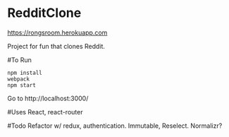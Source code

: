 # RedditClone

https://rongsroom.herokuapp.com

Project for fun that clones Reddit. 

#To Run
```  
npm install  
webpack   
npm start  
```
Go to http://localhost:3000/


#Uses
React, react-router


#Todo
Refactor w/ redux, authentication. Immutable, Reselect. Normalizr?
